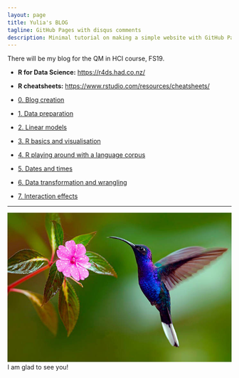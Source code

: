 ```yaml
---
layout: page
title: Yulia's BLOG
tagline: GitHub Pages with disqus comments
description: Minimal tutorial on making a simple website with GitHub Pages
---
```


There will be my blog for the QM in HCI course, FS19.
- **R for Data Science:** <https://r4ds.had.co.nz/>
- **R cheatsheets:** <https://www.rstudio.com/resources/cheatsheets/>

- [0. Blog creation](pages/0blog.html)
- [1. Data preparation](pages/1blog.html)
- [2. Linear models](pages/2blog.html)
- [3. R basics and visualisation](pages/3blog.html)
- [4. R playing around with a language corpus](pages/4blog.html)
- [5. Dates and times](pages/5blog.html)
- [6. Data transformation and wrangling](pages/6blog.html)
- [7. Interaction effects](pages/7blog.html)

---
![Picture](images/bird.jpg)
I am glad to see you!
